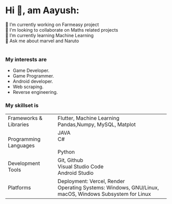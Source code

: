 # Hi 👋, am Aayush:
🔭 I’m currently working on Farmeasy project <br>🤝 I'm looking to collaborate on Maths related projects <br>🌱 I’m currently learning Machine Learning<br>💬 Ask me about marvel and Naruto <br><br>


### My interests are

- Game Developer.
- Game Programmer.
- Android developer.
- Web scraping.
- Reverse engineering.

### My skillset is

<table>
  <tr>
    <td>Frameworks & Libraries</td>
    <td>
      Flutter, Machine Learning
      <br>
     Pandas,Numpy, MySQL, Matplot
    </td>
  </tr>
  <tr>
    <td>Programming Languages</td>
    <td>
       JAVA
      <br>
      C#
      <br>
        <br>
      Python
    </td>
  </tr>
  <tr>
    <td>Development Tools</td>
    <td>
      Git, Github
      <br>
      Visual Studio Code
      <br>
      Android Studio
    </td>
  </tr>
  <tr>
    <td>Platforms</td>
    <td>
      Deployment:  Vercel, Render
      <br>
      Operating Systems: Windows, GNU/Linux, macOS, Windows Subsystem for Linux
    </td>
  </tr>
</table>





